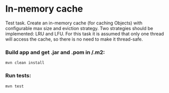 # In-memory cache
Test task. Create an in-memory cache (for caching Objects) with configurable max size 
and eviction strategy. Two strategies should be implemented: LRU and LFU.
For this task it is assumed that only one thread will access the cache, 
so there is no need to make it thread-safe.

### Build app and get .jar and .pom in /.m2:
```
mvn clean install
```

### Run tests:
```
mvn test
```
